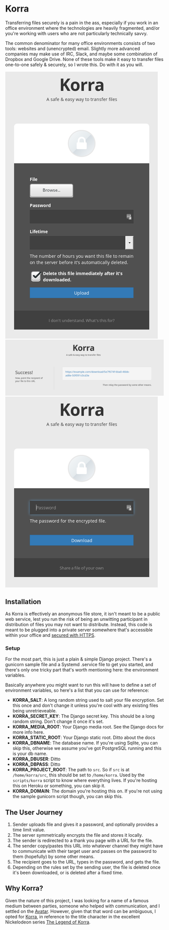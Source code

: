 # Korra

Transferring files securely is a pain in the ass, especially if you work
in an office environment where the technologies are heavily fragmented,
and/or you're working with users who are not particularly technically
savvy.

The common denominator for many office environments consists of two
tools: websites and (unencrypted) email.  Slightly more advanced
companies may make use of IRC, Slack, and maybe some combination of
Dropbox and Google Drive.  None of these tools make it easy to transfer
files one-to-one safely & securely, so I wrote this.  Do with it as you
will.

![upload](upload.png "Upload")
![success](success.png "Success")
![download](download.png "Download")

## Installation

As Korra is effectively an anonymous file store, it isn't meant to be a
public web service, lest you run the risk of being an unwitting
participant in distribution of files you may not want to distribute.
Instead, this code is meant to be plugged into a private server
somewhere that's accessible within your office and [secured with HTTPS](https://letsencrypt.org/).

### Setup

For the most part, this is just a plain & simple Django project.  There's a
gunicorn sample file and a Systemd .service file to get you started, and
there's only one tricky part that's worth mentioning here: the environment
variables.

Basically anywhere you might want to run this will have to define a set of
environment variables, so here's a list that you can use for reference:

* **KORRA_SALT**: A long random string used to salt your file encryption.  Set this once and don't change it unless you're cool with any existing files being unretrieveable.
* **KORRA_SECRET_KEY**: The Django secret key.  This should be a long random string.  Don't change it once it's set.
* **KORRA_MEDIA_ROOT**: Your Django media root.  See the Django docs for more info here.
* **KORRA_STATIC_ROOT**: Your Django static root.  Ditto about the docs
* **KORRA_DBNAME**: The database name.  If you're using Sqlite, you can skip this, otherwise we assume you've got PostgreSQL running and this is your db name.
* **KORRA_DBUSER**: Ditto
* **KORRA_DBPASS**: Ditto
* **KORRA_PROJECT_ROOT**: The path to `src`.  So if `src` is at `/home/korra/src`, this should be set to `/home/korra`. Used by the `scripts/korra` script to know where everything lives.  If you're hosting this on Heroku or something, you can skip it.
* **KORRA_DOMAIN**: The domain you're hosting this on.  If you're not using the sample gunicorn script though, you can skip this.


## The User Journey

1. Sender uploads file and gives it a password, and optionally provides
   a time limit value.
2. The server symmetrically encrypts the file and stores it locally.
3. The sender is redirected to a thank you page with a URL for the file.
4. The sender copy/pastes this URL into whatever channel they might have
   to communicate with their target user and passes on the password to
   them (hopefully) by some other means.
5. The recipient goes to the URL, types in the password, and gets the
   file.
6. Depending on the rules set by the sending user, the file is deleted
   once it's been downloaded, or is deleted after a fixed time.

## Why Korra?

Given the nature of this project, I was looking for a name of a famous
medium between parties, someone who helped with communication, and I
settled on the [Avatar](https://en.wikipedia.org/wiki/Avatar:_The_Last_Airbender).
However, given that that word can be ambiguous, I opted for [Korra](https://en.wikipedia.org/wiki/Korra),
in reference to the title character in the excellent Nickelodeon series
[The Legend of Korra](https://en.wikipedia.org/wiki/The_Legend_of_Korra).
